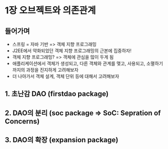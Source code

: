 # 1장 오브젝트와 의존관계

## 들어가며

- 스프링 = 자바 기반 => 객체 지향 프로그래밍
- J2EE에서 약화되었던 객체 지향 프로그래밍의 근본에 집중하자!
- 객체 지향 프로그래밍? => 객체에 관심을 많이 두게 됨
- 애플리케이션에서 객체가 생성되고, 다른 객체와 관계를 맺고, 사용되고, 소멸하기까지의 과정을 진지하게 고려해보자
- 더 나아가서 객체 설계, 객체 단위 등에 대해서 고려해보자

## 1. 초난감 DAO (firstdao package)

## 2. DAO의 분리 (soc package => SoC: Sepration of Concerns)

## 3. DAO의 확장 (expansion package)
